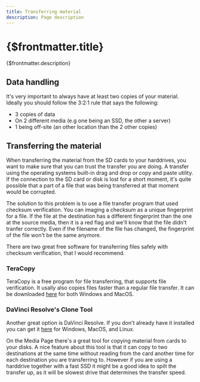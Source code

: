 ```yaml
---
title: Transferring material
description: Page description
---
```


# {$frontmatter.title}

{$frontmatter.description}

## Data handling

It's very important to always have at least two copies of your material. Ideally you should follow the 3:2:1 rule that says the following:
- 3 copies of data
- On 2 different media (e.g one being an SSD, the other a server)
- 1 being off-site (an other location than the 2 other copies)

## Transferring the material

When transferring the material from the SD cards to your harddrives, you want to make sure that you can trust the transfer you are doing. A transfer using the operating systems built-in drag and drop or copy and paste utility. If the connection to the SD card or disk is lost for a short moment, it's quite possible that a part of a file that was being transferred at that moment would be corrupted.

The solution to this problem is to use a file transfer program that used checksum verification. You can imaging a checksum as a unique fingerprint for a file. If the file at the destination has a different fingerprint than the one at the source media, then it is a red flag and we'll know that the file didn't tranfer correctly. Even if the filename of the file has changed, the fingerprint of the file won't be the same anymore.

There are two great free software for transferring files safely with checksum verification, that I would recommend.

### TeraCopy

TeraCopy is a free program for file transferring, that supports file verification. It usally also copies files faster than a regular file transfer. It can be downloaded [here](https://www.codesector.com/teracopy) for both Windows and MacOS.

### DaVinci Resolve's Clone Tool

Another great option is DaVinci Resolve. If you don't already have it installed you can get it [here](https://www.blackmagicdesign.com/products/davinciresolve) for Windows, MacOS, and Linux.

On the Media Page there's a great tool for copying material from cards to your disks. A nice feature about this tool is that it can copy to two destinations at the same time without reading from the card another time for each destination you are transferring to. However if you are using a harddrive together with a fast SSD it might be a good idea to spilt the transfer up, as it will be slowest drive that determines the transfer speed.